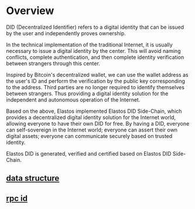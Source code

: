 # Overview

DID (Decentralized Identifier) ​​refers to a digital identity that can be issued by the user and independently proves ownership.

In the technical implementation of the traditional Internet, it is usually necessary to issue a digital identity by the center. This will avoid naming conflicts, complete authentication, and then complete identity verification between strangers through this center.

Inspired by Bitcoin's decentralized wallet, we can use the wallet address as the user's ID and perform the verification by the public key corresponding to the address. Third parties are no longer required to identify themselves between strangers. Thus providing a digital identity solution for the independent and autonomous operation of the Internet.

Based on the above, Elastos implemented Elastos DID Side-Chain, which provides a decentralized digital identity solution for the Internet world, allowing everyone to have their own DID for free. By having a DID, everyone can self-sovereign in the Internet world; everyone can assert their own digital assets; everyone can communicate securely based on trusted identity.

Elastos DID is generated, verified and certified based on Elastos DID Side-Chain.

## [data structure](../../Ignore/Doc/go_data_structure.md)

## [rpc id](../../Ignore/Doc/rpc_id.md)